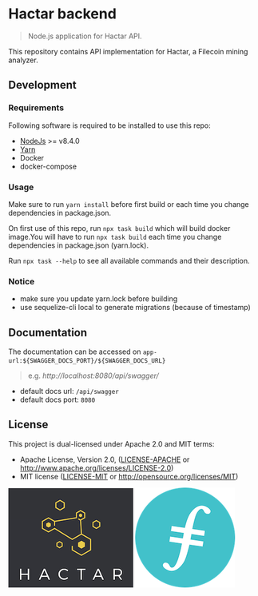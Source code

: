 # Hactar backend

> Node.js application for Hactar API.

This repository contains API implementation for Hactar, a Filecoin mining analyzer.

## Development

### Requirements

Following software is required to be installed to use this repo:
 * [NodeJs](https://nodejs.org/en/) >= v8.4.0
 * [Yarn](https://yarnpkg.com/en/docs/install#debian-stable)
 * Docker
 * docker-compose

### Usage

Make sure to run `yarn install` before first build or
each time you change dependencies in package.json.

On first use of this repo, run `npx task build` which will
build docker image.You will have to run `npx task build` each time
you change dependencies in package.json (yarn.lock).

Run `npx task --help` to see all available commands and their description.

### Notice
* make sure you update yarn.lock before building
* use sequelize-cli local to generate migrations (because of timestamp)


## Documentation

The documentation can be accessed on `app-url:${SWAGGER_DOCS_PORT}/${SWAGGER_DOCS_URL}`

> e.g. _http://localhost:8080/api/swagger/_

- default docs url: `/api/swagger`
- default docs port: `8080`


## License

This project is dual-licensed under Apache 2.0 and MIT terms:
- Apache License, Version 2.0, ([LICENSE-APACHE](LICENSE-APACHE) or http://www.apache.org/licenses/LICENSE-2.0)
- MIT license ([LICENSE-MIT](LICENSE-MIT) or http://opensource.org/licenses/MIT)

![Hactar](hactar-logo.png)
![Filecoin](filecoin-logo.png)
